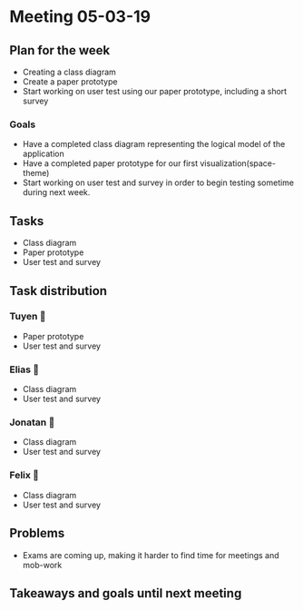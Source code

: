 # Meeting 05-03-19

## Plan for the week

- Creating a class diagram
- Create a paper prototype
- Start working on user test using our paper prototype, including a short survey

### Goals

- Have a completed class diagram representing the logical model of the application
- Have a completed paper prototype for our first visualization(space-theme)
- Start working on user test and survey in order to begin testing sometime during next week.  

## Tasks

- Class diagram
- Paper prototype
- User test and survey

## Task distribution

### Tuyen 🤩

- Paper prototype
- User test and survey

### Elias 🤪

- Class diagram
- User test and survey

### Jonatan 🥳

- Class diagram
- User test and survey

### Felix 🤔

- Class diagram
- User test and survey

## Problems

- Exams are coming up, making it harder to find time for meetings and mob-work

## Takeaways and goals until next meeting


